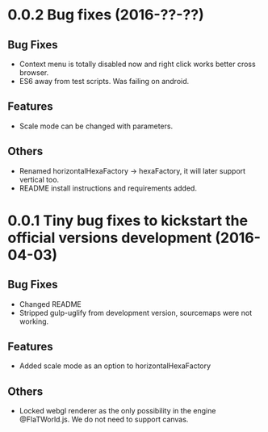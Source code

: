 <a name="0.0.2"></a>
# 0.0.2 Bug fixes (2016-??-??)
## Bug Fixes
* Context menu is totally disabled now and right click works better cross browser.
* ES6 away from test scripts. Was failing on android.

## Features
* Scale mode can be changed with parameters.

## Others
* Renamed horizontalHexaFactory -> hexaFactory, it will later support vertical too.
* README install instructions and requirements added.

<a name="0.0.1"></a>
# 0.0.1 Tiny bug fixes to kickstart the official versions development (2016-04-03)
## Bug Fixes
* Changed README
* Stripped gulp-uglify from development version, sourcemaps were not working.

## Features
* Added scale mode as an option to horizontalHexaFactory

## Others
* Locked webgl renderer as the only possibility in the engine @FlaTWorld.js. We do not need to support canvas.
